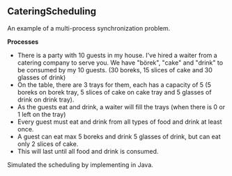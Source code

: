 ## CateringScheduling
An example of a multi-process synchronization problem.


**Processes**
+ There is a party with 10 guests in my house. I've hired a waiter from a catering company to serve you. We have "börek", "cake" and "drink" to be consumed by my 10 guests. (30 boreks, 15 slices of cake and 30 glasses of drink)
+ On the table, there are 3 trays for them, each has a capacity of 5 (5 boreks on borek tray, 5 slices of cake on cake tray and 5 glasses of drink on drink tray).
+ As the guests eat and drink, a waiter will fill the trays (when there is 0 or 1 left on the tray)
+ Every guest must eat and drink from all types of food and drink at least once.
+ A guest can eat max 5 boreks and drink 5 glasses of drink, but can eat only 2 slices of cake.
+ This will last until all food and drink is consumed. 


Simulated the scheduling by implementing in Java.
